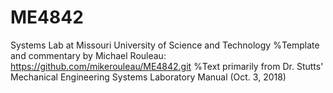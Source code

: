 # ME4842
Systems Lab at Missouri University of Science and Technology
%Template and commentary by Michael Rouleau: https://github.com/mikerouleau/ME4842.git
%Text primarily from Dr. Stutts' Mechanical Engineering Systems Laboratory Manual (Oct. 3, 2018)

